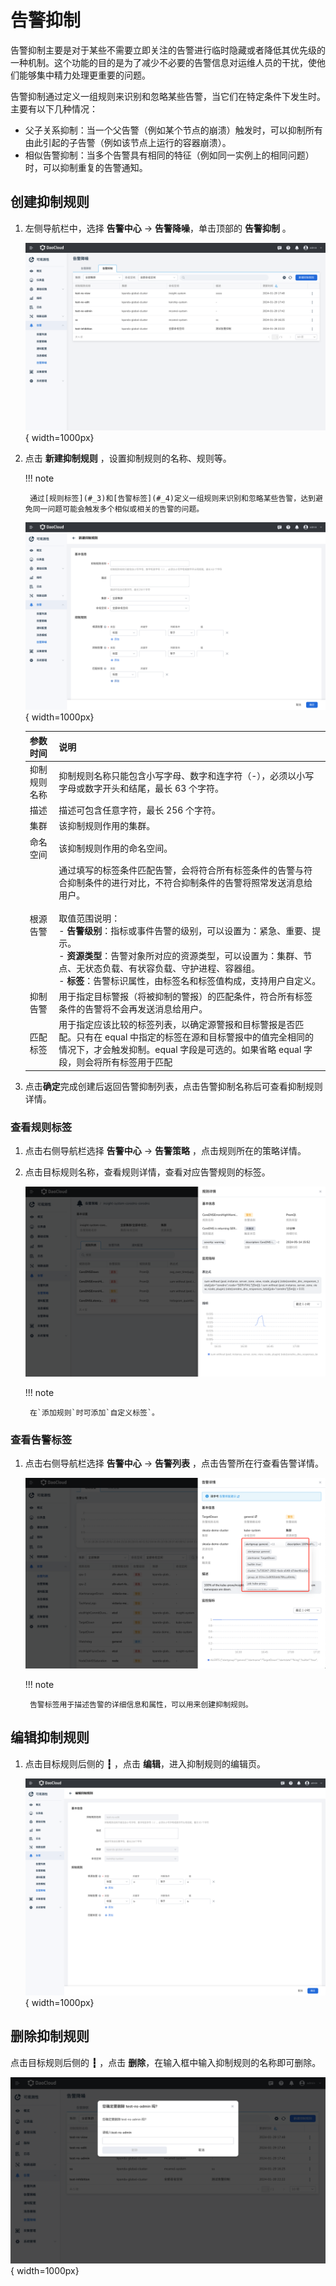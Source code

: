 # 告警抑制

告警抑制主要是对于某些不需要立即关注的告警进行临时隐藏或者降低其优先级的一种机制。这个功能的目的是为了减少不必要的告警信息对运维人员的干扰，使他们能够集中精力处理更重要的问题。

告警抑制通过定义一组规则来识别和忽略某些告警，当它们在特定条件下发生时。主要有以下几种情况：

- 父子关系抑制：当一个父告警（例如某个节点的崩溃）触发时，可以抑制所有由此引起的子告警（例如该节点上运行的容器崩溃）。
- 相似告警抑制：当多个告警具有相同的特征（例如同一实例上的相同问题）时，可以抑制重复的告警通知。

## 创建抑制规则

1. 左侧导航栏中，选择 **告警中心** -> **告警降噪**，单击顶部的 **告警抑制** 。

    ![告警抑制](../images/inhibition01.png){ width=1000px}

2. 点击 **新建抑制规则** ，设置抑制规则的名称、规则等。

    !!! note

        通过[规则标签](#_3)和[告警标签](#_4)定义一组规则来识别和忽略某些告警，达到避免同一问题可能会触发多个相似或相关的告警的问题。

    ![新建规则](../images/inhibition02.png){ width=1000px}

    | 参数时间 | 说明 |
    | ---- | ---- |
    | 抑制规则名称 | 抑制规则名称只能包含小写字母、数字和连字符（-），必须以小写字母或数字开头和结尾，最长 63 个字符。 |
    | 描述 | 描述可包含任意字符，最长 256 个字符。 |
    | 集群 | 该抑制规则作用的集群。 |
    | 命名空间 | 该抑制规则作用的命名空间。 |
    | 根源告警 | 通过填写的标签条件匹配告警，会将符合所有标签条件的告警与符合抑制条件的进行对比，不符合抑制条件的告警将照常发送消息给用户。 <br /><br />取值范围说明： <br /> - **告警级别**：指标或事件告警的级别，可以设置为：紧急、重要、提示。<br /> - **资源类型**：告警对象所对应的资源类型，可以设置为：集群、节点、无状态负载、有状容负载、守护进程、容器组。<br /> - **标签**：告警标识属性，由标签名和标签值构成，支持用户自定义。 |
    | 抑制告警 | 用于指定目标警报（将被抑制的警报）的匹配条件，符合所有标签条件的告警将不会再发送消息给用户。 |
    | 匹配标签 | 用于指定应该比较的标签列表，以确定源警报和目标警报是否匹配。只有在 equal 中指定的标签在源和目标警报中的值完全相同的情况下，才会触发抑制。equal 字段是可选的。如果省略 equal 字段，则会将所有标签用于匹配 |

3. 点击**确定**完成创建后返回告警抑制列表，点击告警抑制名称后可查看抑制规则详情。

### 查看规则标签

1. 点击右侧导航栏选择 **告警中心** -> **告警策略** ，点击规则所在的策略详情。
2. 点击目标规则名称，查看规则详情，查看对应告警规则的标签。

    ![查看规则标签](../images/inhibition.png)

    !!! note

        在`添加规则`时可添加`自定义标签`。

### 查看告警标签

1. 点击右侧导航栏选择 **告警中心** -> **告警列表** ，点击告警所在行查看告警详情。

    ![查看告警标签](../images/inhibition-1.png)

    !!! note

        告警标签用于描述告警的详细信息和属性，可以用来创建抑制规则。

## 编辑抑制规则

1. 点击目标规则后侧的 **┇** ，点击 **编辑**，进入抑制规则的编辑页。

    ![编辑抑制规则](../images/inhibition03.png){ width=1000px}

## 删除抑制规则

点击目标规则后侧的 **┇** ，点击 **删除**，在输入框中输入抑制规则的名称即可删除。

![删除抑制规则](../images/inhibition04.png){ width=1000px}
